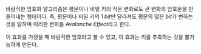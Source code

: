 바람직한 암호화 알고리즘은 평문이나 비밀 키의 작은 변화로도 큰 변화의 암호문을 만들어내는 형태이다. 즉, 평문이나 비밀 키의 $1 \; bit$만 달라져도 평문의 많은 $bit$가 변하는 것을 말하며 이러한 변화를 *Avalanche Effect*라고 한다.

이 효과를 가졌을 때 바람직한 암호라고 볼 수 있고, 이 효과는 키를 추측하는 것을 불가능하게 만든다. 